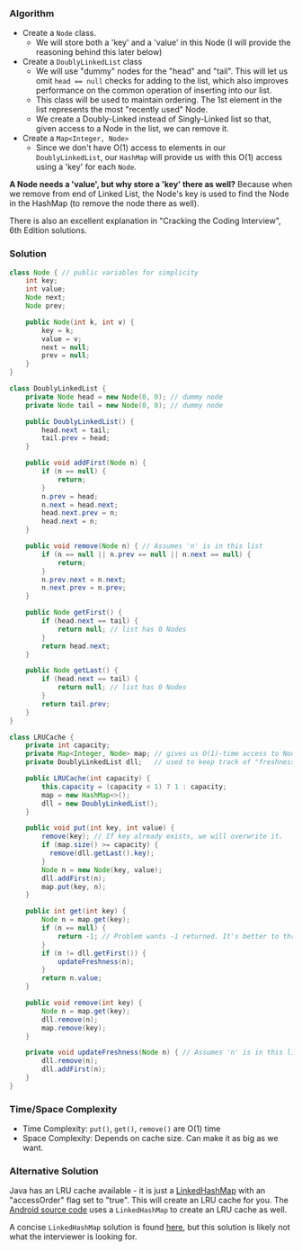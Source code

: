 ### Algorithm

- Create a `Node` class.
  - We will store both a 'key' and a 'value' in this Node (I will provide the reasoning behind this later below)
- Create a `DoublyLinkedList` class
  - We will use "dummy" nodes for the "head" and "tail". This will let us omit `head == null` checks for adding to the list, which also improves performance on the common operation of inserting into our list.
  - This class will be used to maintain ordering. The 1st element in the list represents the most "recently used" Node.
  - We create a Doubly-Linked instead of Singly-Linked list so that, given access to a Node in the list, we can remove it.
- Create a `Map<Integer, Node>`
  - Since we don't have O(1) access to elements in our `DoublyLinkedList`, our `HashMap` will provide us with this O(1) access using a 'key' for each `Node`.


__A Node needs a 'value', but why store a 'key' there as well?__ Because when we remove from end of Linked List, the Node's key is used to find the Node in the HashMap (to remove the node there as well).

There is also an excellent explanation in "Cracking the Coding Interview", 6th Edition solutions.

### Solution

```java
class Node { // public variables for simplicity
    int key;
    int value;
    Node next;
    Node prev;

    public Node(int k, int v) {
        key = k;
        value = v;
        next = null;
        prev = null;
    }
}
```

```java
class DoublyLinkedList {
    private Node head = new Node(0, 0); // dummy node
    private Node tail = new Node(0, 0); // dummy node

    public DoublyLinkedList() {
        head.next = tail;
        tail.prev = head;
    }

    public void addFirst(Node n) {
        if (n == null) {
            return;
        }
        n.prev = head;
        n.next = head.next;
        head.next.prev = n;
        head.next = n;
    }

    public void remove(Node n) { // Assumes 'n' is in this list
        if (n == null || n.prev == null || n.next == null) {
            return;
        }
        n.prev.next = n.next;
        n.next.prev = n.prev;
    }

    public Node getFirst() {
        if (head.next == tail) {
            return null; // list has 0 Nodes
        }
        return head.next;
    }

    public Node getLast() {
        if (head.next == tail) {
            return null; // list has 0 Nodes
        }
        return tail.prev;
    }
}
```

```java
class LRUCache {
    private int capacity;
    private Map<Integer, Node> map; // gives us O(1)-time access to Nodes
    private DoublyLinkedList dll;   // used to keep track of "freshness" of Nodes

    public LRUCache(int capacity) {
        this.capacity = (capacity < 1) ? 1 : capacity;
        map = new HashMap<>();
        dll = new DoublyLinkedList();
    }

    public void put(int key, int value) {
        remove(key); // If key already exists, we will overwrite it.
        if (map.size() >= capacity) {
          remove(dll.getLast().key);
        }
        Node n = new Node(key, value);
        dll.addFirst(n);
        map.put(key, n);
    }

    public int get(int key) {
        Node n = map.get(key);
        if (n == null) {
            return -1; // Problem wants -1 returned. It's better to throw Exception instead.
        }
        if (n != dll.getFirst()) {
            updateFreshness(n);
        }
        return n.value;
    }

    public void remove(int key) {
        Node n = map.get(key);
        dll.remove(n);
        map.remove(key);
    }

    private void updateFreshness(Node n) { // Assumes 'n' is in this list
        dll.remove(n);
        dll.addFirst(n);
    }
}
```

### Time/Space Complexity
-  Time Complexity: `put()`, `get()`, `remove()` are O(1) time
- Space Complexity: Depends on cache size. Can make it as big as we want.

### Alternative Solution

Java has an LRU cache available - it is just a [LinkedHashMap](https://docs.oracle.com/javase/8/docs/api/java/util/LinkedHashMap.html) with an "accessOrder" flag set to "true". This will create an LRU cache for you. The [Android source code](https://android.googlesource.com/platform/frameworks/support.git/+/795b97d901e1793dac5c3e67d43c96a758fec388/v4/java/android/support/v4/util/LruCache.java) uses a `LinkedHashMap` to create an LRU cache as well.

A concise `LinkedHashMap` solution is found [here](https://leetcode.com/problems/lru-cache/discuss/45939/Laziest-implementation%3A-Java's-LinkedHashMap-takes-care-of-everything), but this solution is likely not what the interviewer is looking for.
